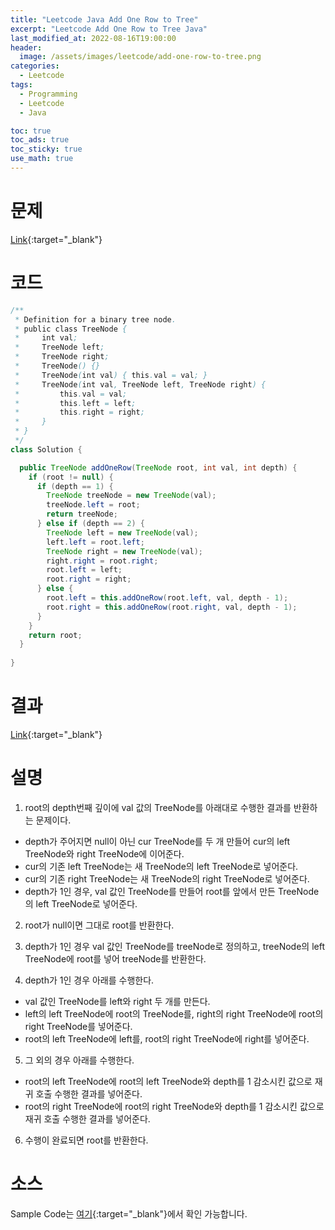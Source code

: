 ```yaml
---
title: "Leetcode Java Add One Row to Tree"
excerpt: "Leetcode Add One Row to Tree Java"
last_modified_at: 2022-08-16T19:00:00
header:
  image: /assets/images/leetcode/add-one-row-to-tree.png
categories:
  - Leetcode
tags:
  - Programming
  - Leetcode
  - Java

toc: true
toc_ads: true
toc_sticky: true
use_math: true
---
```

# 문제
[Link](https://leetcode.com/problems/add-one-row-to-tree/){:target="_blank"}

# 코드
```java
/**
 * Definition for a binary tree node.
 * public class TreeNode {
 *     int val;
 *     TreeNode left;
 *     TreeNode right;
 *     TreeNode() {}
 *     TreeNode(int val) { this.val = val; }
 *     TreeNode(int val, TreeNode left, TreeNode right) {
 *         this.val = val;
 *         this.left = left;
 *         this.right = right;
 *     }
 * }
 */
class Solution {

  public TreeNode addOneRow(TreeNode root, int val, int depth) {
    if (root != null) {
      if (depth == 1) {
        TreeNode treeNode = new TreeNode(val);
        treeNode.left = root;
        return treeNode;
      } else if (depth == 2) {
        TreeNode left = new TreeNode(val);
        left.left = root.left;
        TreeNode right = new TreeNode(val);
        right.right = root.right;
        root.left = left;
        root.right = right;
      } else {
        root.left = this.addOneRow(root.left, val, depth - 1);
        root.right = this.addOneRow(root.right, val, depth - 1);
      }
    }
    return root;
  }
  
}
```

# 결과
[Link](https://leetcode.com/submissions/detail/775049230/){:target="_blank"}

# 설명
1. root의 depth번째 깊이에 val 값의 TreeNode를 아래대로 수행한 결과를 반환하는 문제이다.
- depth가 주어지면 null이 아닌 cur TreeNode를 두 개 만들어 cur의 left TreeNode와 right TreeNode에 이어준다.
- cur의 기존 left TreeNode는 새 TreeNode의 left TreeNode로 넣어준다.
- cur의 기존 right TreeNode는 새 TreeNode의 right TreeNode로 넣어준다. 
- depth가 1인 경우, val 값인 TreeNode를 만들어 root를 앞에서 만든 TreeNode의 left TreeNode로 넣어준다.

2. root가 null이면 그대로 root를 반환한다.

3. depth가 1인 경우 val 값인 TreeNode를 treeNode로 정의하고, treeNode의 left TreeNode에 root를 넣어 treeNode를 반환한다.

4. depth가 1인 경우 아래를 수행한다.
- val 값인 TreeNode를 left와 right 두 개를 만든다.
- left의 left TreeNode에 root의 TreeNode를, right의 right TreeNode에 root의 right TreeNode를 넣어준다.
- root의 left TreeNode에 left를, root의 right TreeNode에 right를 넣어준다.

5. 그 외의 경우 아래를 수행한다.
- root의 left TreeNode에 root의 left TreeNode와 depth를 1 감소시킨 값으로 재귀 호출 수행한 결과를 넣어준다.
- root의 right TreeNode에 root의 right TreeNode와 depth를 1 감소시킨 값으로 재귀 호출 수행한 결과를 넣어준다.

6. 수행이 완료되면 root를 반환한다.

# 소스
Sample Code는 [여기](https://github.com/GracefulSoul/leetcode/blob/master/src/main/java/gracefulsoul/problems/AddOneRowToTree.java){:target="_blank"}에서 확인 가능합니다.